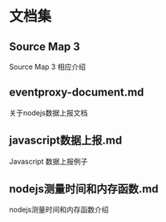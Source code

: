 # 文档集 #

## Source Map 3 ##

Source Map 3 相应介绍

## eventproxy-document.md ##

关于nodejs数据上报文档

## javascript数据上报.md ##

Javascript 数据上报例子

## nodejs测量时间和内存函数.md ##

nodejs测量时间和内存函数介绍